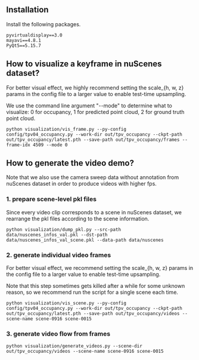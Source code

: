 ## Installation
Install the following packages.
```
pyvirtualdisplay==3.0
mayavi==4.8.1
PyQt5==5.15.7
```

## How to visualize a keyframe in nuScenes dataset?

For better visual effect, we highly recommend setting the scale_{h, w, z} params in the config file to a larger value to enable test-time upsampling.

We use the command line argument "--mode" to determine what to visualize: 0 for occupancy, 1 for predicted point cloud, 2 for ground truth point cloud.

```
python visualization/vis_frame.py --py-config config/tpv04_occupancy.py --work-dir out/tpv_occupancy --ckpt-path out/tpv_occupancy/latest.pth --save-path out/tpv_occupancy/frames --frame-idx 4509 --mode 0
```

## How to generate the video demo?

Note that we also use the camera sweep data without annotation from nuScenes dataset in order to produce videos with higher fps.

### 1. prepare scene-level pkl files

Since every video clip corresponds to a scene in nuScenes dataset, we rearrange the pkl files according to the scene information.

```
python visualization/dump_pkl.py --src-path data/nuscenes_infos_val.pkl --dst-path data/nuscenes_infos_val_scene.pkl --data-path data/nuscenes
```

### 2. generate individual video frames

For better visual effect, we recommend setting the scale_{h, w, z} params in the config file to a larger value to enable test-time upsampling.

Note that this step sometimes gets killed after a while for some unknown reason, so we recommend run the script for a single scene each time.

```
python visualization/vis_scene.py --py-config config/tpv04_occupancy.py --work-dir out/tpv_occupancy --ckpt-path out/tpv_occupancy/latest.pth --save-path out/tpv_occupancy/videos --scene-name scene-0916 scene-0015
```

### 3. generate video flow from frames

```
python visualization/generate_videos.py --scene-dir out/tpv_occupancy/videos --scene-name scene-0916 scene-0015
```